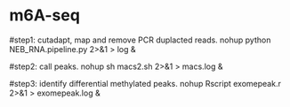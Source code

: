 # m6A-seq
#step1: cutadapt, map and remove PCR duplacted reads.
nohup python NEB_RNA.pipeline.py 2>&1 > log &

#step2: call peaks.
nohup sh macs2.sh 2>&1 > macs.log &

#step3: identify differential methylated peaks.
nohup Rscript exomepeak.r 2>&1 > exomepeak.log &
